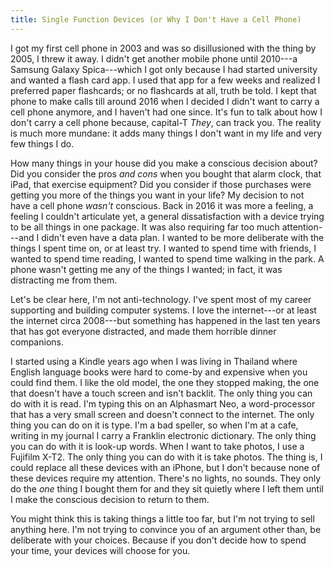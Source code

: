 ```yaml
---
title: Single Function Devices (or Why I Don't Have a Cell Phone)
---
```


I got my first cell phone in 2003 and was so disillusioned with the thing by 2005, I threw it away. I didn't get another mobile phone until 2010---a Samsung Galaxy Spica---which I got only because I had started university and wanted a flash card app. I used that app for a few weeks and realized I preferred paper flashcards; or no flashcards at all, truth be told. I kept that phone to make calls till around 2016 when I decided I didn't want to carry a cell phone anymore, and I haven't had one since. It's fun to talk about how I don't carry a cell phone because, capital-T *They*, can track you. The reality is much more mundane: it adds many things I don't want in my life and very few things I do.

How many things in your house did you make a conscious decision about? Did you consider the pros *and cons* when you bought that alarm clock, that iPad, that exercise equipment? Did you consider if those purchases were getting you more of the things you want in your life? My decision to not have a cell phone *wasn't* conscious. Back in 2016 it was more a feeling, a feeling I couldn't articulate yet, a general dissatisfaction with a device trying to be all things in one package. It was also requiring far too much attention---and I didn't even have a data plan. I wanted to be more deliberate with the things I spent time on, or at least try. I wanted to spend time with friends, I wanted to spend time reading, I wanted to spend time walking in the park. A phone wasn't getting me any of the things I wanted; in fact, it was distracting me from them.

Let's be clear here, I'm not anti-technology. I've spent most of my career supporting and building computer systems. I love the internet---or at least the internet circa 2008---but something has happened in the last ten years that has got everyone distracted, and made them horrible dinner companions.

I started using a Kindle years ago when I was living in Thailand where English language books were hard to come-by and expensive when you could find them. I like the old model, the one they stopped making, the one that doesn't have a touch screen and isn't backlit. The only thing you can do with it is read. I'm typing this on an Alphasmart Neo, a word-processor that has a very small screen and doesn't connect to the internet. The only thing you can do on it is type. I'm a bad speller, so when I'm at a cafe, writing in my journal I carry a Franklin electronic dictionary. The only thing you can do with it is look-up words. When I want to take photos, I use a Fujifilm X-T2. The only thing you can do with it is take photos. The thing is, I could replace all these devices with an iPhone, but I don't because none of these devices require my attention. There's no lights, no sounds. They only do the *one* thing I bought them for and they sit quietly where I left them until I make the conscious decision to return to them.

You might think this is taking things a little too far, but I'm not trying to sell anything here. I'm not trying to convince you of an argument other than, be deliberate with your choices. Because if you don't decide how to spend your time, your devices will choose for you.
